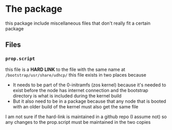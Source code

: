 # The package

this package include miscellaneous files that don't really fit a certain package

## Files

### `prop.script`

this file is a **HARD LINK** to the file with the same name at `/bootstrap/usr/share/udhcp/` this file exists in two places
because

- It needs to be part of the 0-initramfs (zos kernel) because it's needed to exist before the node has internet connection
and the bootstrap directory is what is included during the kernel build
- But it also need to be in a package because that any node that is booted with an older build of the kernel must also get the same
file

I am not sure if the hard-link is maintained in a github repo (I assume not) so any changes to the prop.script must be maintained in
the two copies
